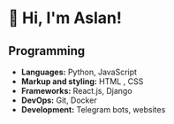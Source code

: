 # 👋 Hi, I'm Aslan!


## Programming
- **Languages:** Python, JavaScript
- **Markup and styling:** HTML , CSS
- **Frameworks:** React.js, Django
- **DevOps:** Git, Docker
- **Development:** Telegram bots, websites